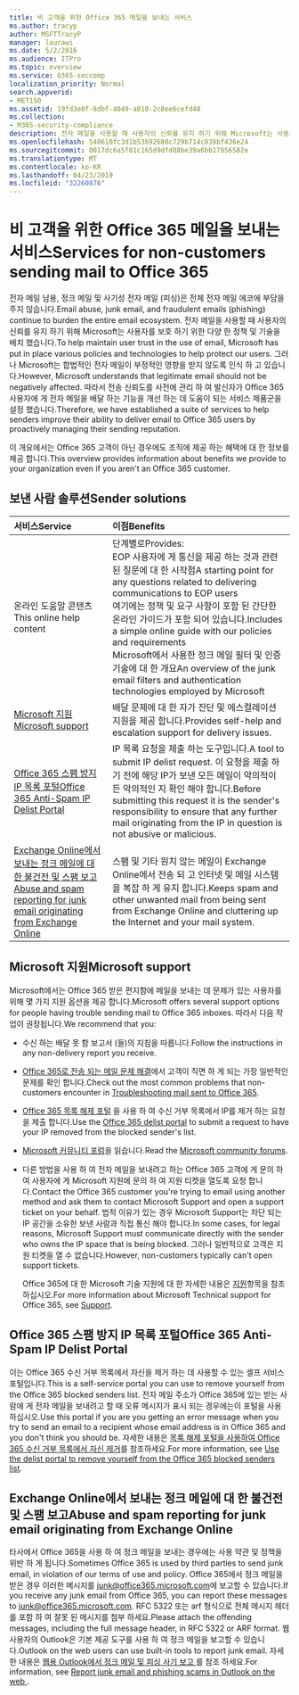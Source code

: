 ```yaml
---
title: 비 고객을 위한 Office 365 메일을 보내는 서비스
ms.author: tracyp
author: MSFTTracyP
manager: laurawi
ms.date: 5/2/2016
ms.audience: ITPro
ms.topic: overview
ms.service: O365-seccomp
localization_priority: Normal
search.appverid:
- MET150
ms.assetid: 19fd3e0f-8dbf-4049-a810-2c8ee6cefd48
ms.collection:
- M365-security-compliance
description: 전자 메일을 사용할 때 사용자의 신뢰를 유지 하기 위해 Microsoft는 사용자를 보호 하기 위한 다양 한 정책 및 기술을 배치 했습니다.
ms.openlocfilehash: 540610fc3d1b53692688c729b714c839bf436e24
ms.sourcegitcommit: 0017dc6a5f81c165d9dfd88be39a6bb17856582e
ms.translationtype: MT
ms.contentlocale: ko-KR
ms.lasthandoff: 04/23/2019
ms.locfileid: "32260876"
---
```

# <a name="services-for-non-customers-sending-mail-to-office-365"></a><span data-ttu-id="274f4-103">비 고객을 위한 Office 365 메일을 보내는 서비스</span><span class="sxs-lookup"><span data-stu-id="274f4-103">Services for non-customers sending mail to Office 365</span></span>
  
<span data-ttu-id="274f4-104">전자 메일 남용, 정크 메일 및 사기성 전자 메일 (피싱)은 전체 전자 메일 에코에 부담을 주지 않습니다.</span><span class="sxs-lookup"><span data-stu-id="274f4-104">Email abuse, junk email, and fraudulent emails (phishing) continue to burden the entire email ecosystem.</span></span> <span data-ttu-id="274f4-105">전자 메일을 사용할 때 사용자의 신뢰를 유지 하기 위해 Microsoft는 사용자를 보호 하기 위한 다양 한 정책 및 기술을 배치 했습니다.</span><span class="sxs-lookup"><span data-stu-id="274f4-105">To help maintain user trust in the use of email, Microsoft has put in place various policies and technologies to help protect our users.</span></span> <span data-ttu-id="274f4-106">그러나 Microsoft는 합법적인 전자 메일이 부정적인 영향을 받지 않도록 인식 하 고 있습니다.</span><span class="sxs-lookup"><span data-stu-id="274f4-106">However, Microsoft understands that legitimate email should not be negatively affected.</span></span> <span data-ttu-id="274f4-107">따라서 전송 신뢰도를 사전에 관리 하 여 발신자가 Office 365 사용자에 게 전자 메일을 배달 하는 기능을 개선 하는 데 도움이 되는 서비스 제품군을 설정 했습니다.</span><span class="sxs-lookup"><span data-stu-id="274f4-107">Therefore, we have established a suite of services to help senders improve their ability to deliver email to Office 365 users by proactively managing their sending reputation.</span></span>
  
<span data-ttu-id="274f4-108">이 개요에서는 Office 365 고객이 아닌 경우에도 조직에 제공 하는 혜택에 대 한 정보를 제공 합니다.</span><span class="sxs-lookup"><span data-stu-id="274f4-108">This overview provides information about benefits we provide to your organization even if you aren't an Office 365 customer.</span></span>
  
## <a name="sender-solutions"></a><span data-ttu-id="274f4-109">보낸 사람 솔루션</span><span class="sxs-lookup"><span data-stu-id="274f4-109">Sender solutions</span></span>
<span data-ttu-id="274f4-110"><a name="sectionSection0"> </a></span><span class="sxs-lookup"><span data-stu-id="274f4-110"></span></span>

|<span data-ttu-id="274f4-111">**서비스**</span><span class="sxs-lookup"><span data-stu-id="274f4-111">**Service**</span></span>|<span data-ttu-id="274f4-112">**이점**</span><span class="sxs-lookup"><span data-stu-id="274f4-112">**Benefits**</span></span>|
|:-----|:-----|
|<span data-ttu-id="274f4-113">온라인 도움말 콘텐츠</span><span class="sxs-lookup"><span data-stu-id="274f4-113">This online help content</span></span>  <br/> | <span data-ttu-id="274f4-114">단계별로</span><span class="sxs-lookup"><span data-stu-id="274f4-114">Provides:</span></span>  <br/>  <span data-ttu-id="274f4-115">EOP 사용자에 게 통신을 제공 하는 것과 관련 된 질문에 대 한 시작점</span><span class="sxs-lookup"><span data-stu-id="274f4-115">A starting point for any questions related to delivering communications to EOP users</span></span>  <br/>  <span data-ttu-id="274f4-116">여기에는 정책 및 요구 사항이 포함 된 간단한 온라인 가이드가 포함 되어 있습니다.</span><span class="sxs-lookup"><span data-stu-id="274f4-116">Includes a simple online guide with our policies and requirements</span></span>  <br/>  <span data-ttu-id="274f4-117">Microsoft에서 사용한 정크 메일 필터 및 인증 기술에 대 한 개요</span><span class="sxs-lookup"><span data-stu-id="274f4-117">An overview of the junk email filters and authentication technologies employed by Microsoft</span></span>  <br/> |
|[<span data-ttu-id="274f4-118">Microsoft 지원</span><span class="sxs-lookup"><span data-stu-id="274f4-118">Microsoft support</span></span>](services-for-non-customers.md#AboutSupport) <br/> |<span data-ttu-id="274f4-119">배달 문제에 대 한 자가 진단 및 에스컬레이션 지원을 제공 합니다.</span><span class="sxs-lookup"><span data-stu-id="274f4-119">Provides self-help and escalation support for delivery issues.</span></span>  <br/> |
|[<span data-ttu-id="274f4-120">Office 365 스팸 방지 IP 목록 포털</span><span class="sxs-lookup"><span data-stu-id="274f4-120">Office 365 Anti-Spam IP Delist Portal</span></span>](services-for-non-customers.md#DelistPortal) <br/> |<span data-ttu-id="274f4-121">IP 목록 요청을 제출 하는 도구입니다.</span><span class="sxs-lookup"><span data-stu-id="274f4-121">A tool to submit IP delist request.</span></span> <span data-ttu-id="274f4-122">이 요청을 제출 하기 전에 해당 IP가 보낸 모든 메일이 악의적이 든 악의적인 지 확인 해야 합니다.</span><span class="sxs-lookup"><span data-stu-id="274f4-122">Before submitting this request it is the sender's responsibility to ensure that any further mail originating from the IP in question is not abusive or malicious.</span></span>  <br/> |
|[<span data-ttu-id="274f4-123">Exchange Online에서 보내는 정크 메일에 대 한 불건전 및 스팸 보고</span><span class="sxs-lookup"><span data-stu-id="274f4-123">Abuse and spam reporting for junk email originating from Exchange Online</span></span>](services-for-non-customers.md#ReportOurJunk) <br/> |<span data-ttu-id="274f4-124">스팸 및 기타 원치 않는 메일이 Exchange Online에서 전송 되 고 인터넷 및 메일 시스템을 복잡 하 게 유지 합니다.</span><span class="sxs-lookup"><span data-stu-id="274f4-124">Keeps spam and other unwanted mail from being sent from Exchange Online and cluttering up the Internet and your mail system.</span></span>  <br/> |
   
## <a name="microsoft-support"></a><span data-ttu-id="274f4-125">Microsoft 지원</span><span class="sxs-lookup"><span data-stu-id="274f4-125">Microsoft support</span></span>
<span data-ttu-id="274f4-126"><a name="AboutSupport"> </a></span><span class="sxs-lookup"><span data-stu-id="274f4-126"></span></span>

<span data-ttu-id="274f4-127">Microsoft에서는 Office 365 받은 편지함에 메일을 보내는 데 문제가 있는 사용자를 위해 몇 가지 지원 옵션을 제공 합니다.</span><span class="sxs-lookup"><span data-stu-id="274f4-127">Microsoft offers several support options for people having trouble sending mail to Office 365 inboxes.</span></span> <span data-ttu-id="274f4-128">따라서 다음 작업이 권장됩니다.</span><span class="sxs-lookup"><span data-stu-id="274f4-128">We recommend that you:</span></span>
  
- <span data-ttu-id="274f4-129">수신 하는 배달 못 함 보고서 (들)의 지침을 따릅니다.</span><span class="sxs-lookup"><span data-stu-id="274f4-129">Follow the instructions in any non-delivery report you receive.</span></span>
    
- <span data-ttu-id="274f4-130">[Office 365로 전송 되는 메일 문제 해결](troubleshooting-mail-sent-to-office-365.md)에서 고객이 직면 하 게 되는 가장 일반적인 문제를 확인 합니다.</span><span class="sxs-lookup"><span data-stu-id="274f4-130">Check out the most common problems that non-customers encounter in [Troubleshooting mail sent to Office 365](troubleshooting-mail-sent-to-office-365.md).</span></span>
    
- <span data-ttu-id="274f4-131">[Office 365 목록 해제 포털](https://sender.office.com) 을 사용 하 여 수신 거부 목록에서 IP를 제거 하는 요청을 제출 합니다.</span><span class="sxs-lookup"><span data-stu-id="274f4-131">Use the [Office 365 delist portal](https://sender.office.com) to submit a request to have your IP removed from the blocked sender's list.</span></span> 
    
- <span data-ttu-id="274f4-132">[Microsoft 커뮤니티 포럼](https://community.office365.com/en-us/f/)을 읽습니다.</span><span class="sxs-lookup"><span data-stu-id="274f4-132">Read the [Microsoft community forums](https://community.office365.com/en-us/f/).</span></span>
    
- <span data-ttu-id="274f4-133">다른 방법을 사용 하 여 전자 메일을 보내려고 하는 Office 365 고객에 게 문의 하 여 사용자에 게 Microsoft 지원에 문의 하 여 지원 티켓을 열도록 요청 합니다.</span><span class="sxs-lookup"><span data-stu-id="274f4-133">Contact the Office 365 customer you're trying to email using another method and ask them to contact Microsoft Support and open a support ticket on your behalf.</span></span> <span data-ttu-id="274f4-134">법적 이유가 있는 경우 Microsoft Support는 차단 되는 IP 공간을 소유한 보낸 사람과 직접 통신 해야 합니다.</span><span class="sxs-lookup"><span data-stu-id="274f4-134">In some cases, for legal reasons, Microsoft Support must communicate directly with the sender who owns the IP space that is being blocked.</span></span> <span data-ttu-id="274f4-135">그러나 일반적으로 고객은 지원 티켓을 열 수 없습니다.</span><span class="sxs-lookup"><span data-stu-id="274f4-135">However, non-customers typically can't open support tickets.</span></span>
    
     <span data-ttu-id="274f4-136">Office 365에 대 한 Microsoft 기술 지원에 대 한 자세한 내용은 [지원](https://technet.microsoft.com/library/office-365-support.aspx)항목을 참조 하십시오.</span><span class="sxs-lookup"><span data-stu-id="274f4-136">For more information about Microsoft Technical support for Office 365, see [Support](https://technet.microsoft.com/library/office-365-support.aspx).</span></span>
    
## <a name="office-365-anti-spam-ip-delist-portal"></a><span data-ttu-id="274f4-137">Office 365 스팸 방지 IP 목록 포털</span><span class="sxs-lookup"><span data-stu-id="274f4-137">Office 365 Anti-Spam IP Delist Portal</span></span>
<span data-ttu-id="274f4-138"><a name="DelistPortal"> </a></span><span class="sxs-lookup"><span data-stu-id="274f4-138"></span></span>

<span data-ttu-id="274f4-139">이는 Office 365 수신 거부 목록에서 자신을 제거 하는 데 사용할 수 있는 셀프 서비스 포털입니다.</span><span class="sxs-lookup"><span data-stu-id="274f4-139">This is a self-service portal you can use to remove yourself from the Office 365 blocked senders list.</span></span> <span data-ttu-id="274f4-140">전자 메일 주소가 Office 365에 있는 받는 사람에 게 전자 메일을 보내려고 할 때 오류 메시지가 표시 되는 경우에는이 포털을 사용 하십시오.</span><span class="sxs-lookup"><span data-stu-id="274f4-140">Use this portal if you are you getting an error message when you try to send an email to a recipient whose email address is in Office 365 and you don't think you should be.</span></span> <span data-ttu-id="274f4-141">자세한 내용은 [목록 해제 포털을 사용하여 Office 365 수신 거부 목록에서 자신 제거](use-the-delist-portal-to-remove-yourself-from-the-office-365-blocked-senders-lis.md)를 참조하세요.</span><span class="sxs-lookup"><span data-stu-id="274f4-141">For more information, see [Use the delist portal to remove yourself from the Office 365 blocked senders list](use-the-delist-portal-to-remove-yourself-from-the-office-365-blocked-senders-lis.md).</span></span>
  
## <a name="abuse-and-spam-reporting-for-junk-email-originating-from-exchange-online"></a><span data-ttu-id="274f4-142">Exchange Online에서 보내는 정크 메일에 대 한 불건전 및 스팸 보고</span><span class="sxs-lookup"><span data-stu-id="274f4-142">Abuse and spam reporting for junk email originating from Exchange Online</span></span>
<span data-ttu-id="274f4-143"><a name="ReportOurJunk"> </a></span><span class="sxs-lookup"><span data-stu-id="274f4-143"></span></span>

<span data-ttu-id="274f4-144">타사에서 Office 365을 사용 하 여 정크 메일을 보내는 경우에는 사용 약관 및 정책을 위반 하 게 됩니다.</span><span class="sxs-lookup"><span data-stu-id="274f4-144">Sometimes Office 365 is used by third parties to send junk email, in violation of our terms of use and policy.</span></span> <span data-ttu-id="274f4-145">Office 365에서 정크 메일을 받은 경우 이러한 메시지를 [junk@office365.microsoft.com](mailto:junk@office365.microsoft.com)에 보고할 수 있습니다.</span><span class="sxs-lookup"><span data-stu-id="274f4-145">If you receive any junk email from Office 365, you can report these messages to [junk@office365.microsoft.com](mailto:junk@office365.microsoft.com).</span></span> <span data-ttu-id="274f4-146">RFC 5322 또는 arf 형식으로 전체 메시지 헤더를 포함 하 여 잘못 된 메시지를 첨부 하세요.</span><span class="sxs-lookup"><span data-stu-id="274f4-146">Please attach the offending messages, including the full message header, in RFC 5322 or ARF format.</span></span> <span data-ttu-id="274f4-147">웹 사용자의 Outlook은 기본 제공 도구를 사용 하 여 정크 메일을 보고할 수 있습니다.</span><span class="sxs-lookup"><span data-stu-id="274f4-147">Outlook on the web users can use built-in tools to report junk email.</span></span> <span data-ttu-id="274f4-148">자세한 내용은 [웹용 Outlook에서 정크 메일 및 피싱 사기 보고 ](report-junk-email-and-phishing-scams-in-outlook-on-the-web-eop.md)를 참조 하세요.</span><span class="sxs-lookup"><span data-stu-id="274f4-148">For information, see [Report junk email and phishing scams in Outlook on the web ](report-junk-email-and-phishing-scams-in-outlook-on-the-web-eop.md).</span></span>
  

